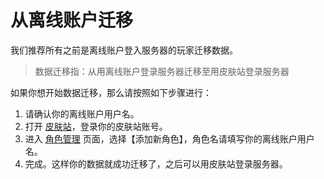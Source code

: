 # 从离线账户迁移

我们推荐所有之前是离线账户登入服务器的玩家迁移数据。

> 数据迁移指：从用离线账户登录服务器迁移至用皮肤站登录服务器

如果你想开始数据迁移，那么请按照如下步骤进行：

1. 请确认你的离线账户用户名。
2. 打开 [皮肤站](https://skin.mc.qiusyan.top)，登录你的皮肤站账号。
3. 进入 [角色管理](https://skin.mc.qiusyan.top/user/player) 页面，选择【添加新角色】，角色名请填写你的离线账户用户名。
4. 完成。这样你的数据就成功迁移了，之后可以用皮肤站登录服务器。

